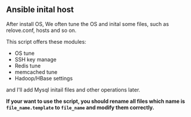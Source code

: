 Ansible inital host
---

After install OS, We often tune the OS and inital some files, such as relove.conf, hosts and so on.

This script offers these modules:

- OS tune
- SSH key manage
- Redis tune
- memcached tune
- Hadoop/HBase settings

and I'll add Mysql initail files and other operations later.

**If your want to use the script, you should rename all files which name is `file_name.template` to `file_name` and modify them correctly.**
